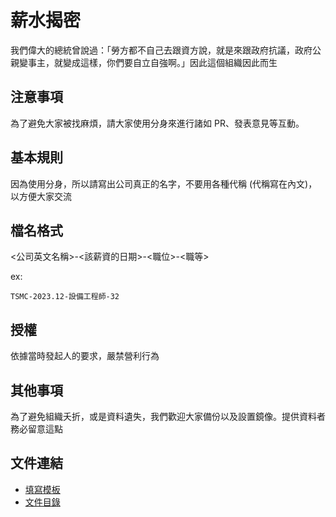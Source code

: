 # 薪水揭密

我們偉大的總統曾說過：「勞方都不自己去跟資方說，就是來跟政府抗議，政府公親變事主，就變成這樣，你們要自立自強啊。」因此這個組織因此而生

## 注意事項

為了避免大家被找麻煩，請大家使用分身來進行諸如 PR、發表意見等互動。

## 基本規則

因為使用分身，所以請寫出公司真正的名字，不要用各種代稱 (代稱寫在內文)，以方便大家交流

## 檔名格式

<公司英文名稱>-<該薪資的日期>-<職位>-<職等>

ex:
```
TSMC-2023.12-設備工程師-32
```

## 授權

依據當時發起人的要求，嚴禁營利行為

## 其他事項

為了避免組織夭折，或是資料遺失，我們歡迎大家備份以及設置鏡像。提供資料者務必留意這點

## 文件連結

- [填寫模板](公司/TEMPLATE.md)
- [文件目錄](文件/README.md)
